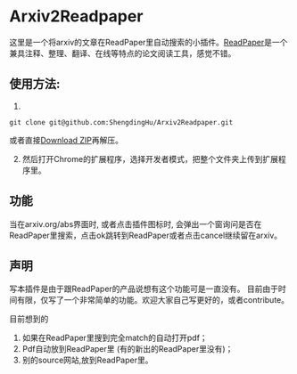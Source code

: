 # Arxiv2Readpaper

这里是一个将arxiv的文章在ReadPaper里自动搜索的小插件。[ReadPaper](https://readpaper.com/)是一个兼具注释、整理、翻译、在线等特点的论文阅读工具，感觉不错。


## 使用方法:

1. 
```
git clone git@github.com:ShengdingHu/Arxiv2Readpaper.git
```
或者直接[Download ZIP](https://github.com/ShengdingHu/Arxiv2Readpaper/archive/refs/heads/main.zip)再解压。

2. 然后打开Chrome的扩展程序，选择开发者模式，把整个文件夹上传到扩展程序里。

## 功能
当在arxiv.org/abs界面时, 或者点击插件图标时, 会弹出一个窗询问是否在ReadPaper里搜索，点击ok跳转到ReadPaper或者点击cancel继续留在arxiv。


## 声明
写本插件是由于跟ReadPaper的产品说想有这个功能可是一直没有。
目前由于时间有限，仅写了一个非常简单的功能。欢迎大家自己写更好的，或者contribute。

目前想到的
1. 如果在ReadPaper里搜到完全match的自动打开pdf；
2. Pdf自动放到ReadPaper里 (有的新出的ReadPaper里没有)；
3. 别的source网站,放到ReadPaper里。
